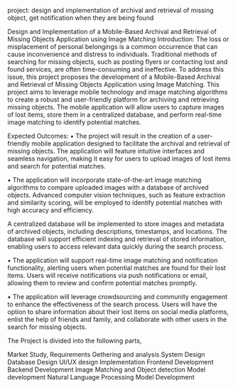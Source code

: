 project: design and implementation of archival and retrieval of missing object, get notification when they are being found

Design and Implementation of a Mobile-Based Archival and Retrieval of Missing Objects
Application using Image Matching
Introduction:
The loss or misplacement of personal belongings is a common occurrence that can cause
inconvenience and distress to individuals. Traditional methods of searching for missing objects,
such as posting flyers or contacting lost and found services, are often time-consuming and
ineffective. To address this issue, this project proposes the development of a Mobile-Based
Archival and Retrieval of Missing Objects Application using Image Matching.
This project aims to leverage mobile technology and image matching algorithms to create a robust
and user-friendly platform for archiving and retrieving missing objects. The mobile application
will allow users to capture images of lost items, store them in a centralized database, and perform
real-time image matching to identify potential matches.

Expected Outcomes:
▪ The project will result in the creation of a user-friendly mobile application designed to
facilitate the archival and retrieval of missing objects. The application will feature intuitive
interfaces and seamless navigation, making it easy for users to upload images of lost items
and search for potential matches.

▪ The application will incorporate state-of-the-art image matching algorithms to compare
uploaded images with a database of archived objects. Advanced computer vision
techniques, such as feature extraction and similarity scoring, will be employed to identify
potential matches with high accuracy and efficiency.

A centralized database will be implemented to store images and metadata of archived
objects, including descriptions, timestamps, and locations. The database will support
efficient indexing and retrieval of stored information, enabling users to access relevant data
quickly during the search process.

▪ The application will support real-time image matching and notification functionality,
alerting users when potential matches are found for their lost items. Users will receive
notifications via push notifications or email, allowing them to review and confirm potential
matches promptly.

▪ The application will leverage crowdsourcing and community engagement to enhance the
effectiveness of the search process. Users will have the option to share information about
their lost items on social media platforms, enlist the help of friends and family, and
collaborate with other users in the search for missing objects.

The Project is divided into the following parts,

Market Study, Requirements Gethering and analysis
System Design
Database Design
UI/UX design
Implementation
  Frontend Development
  Backend Development
  Image Matching and Object detection Model development 
  Natural Language Processing Model Development 
